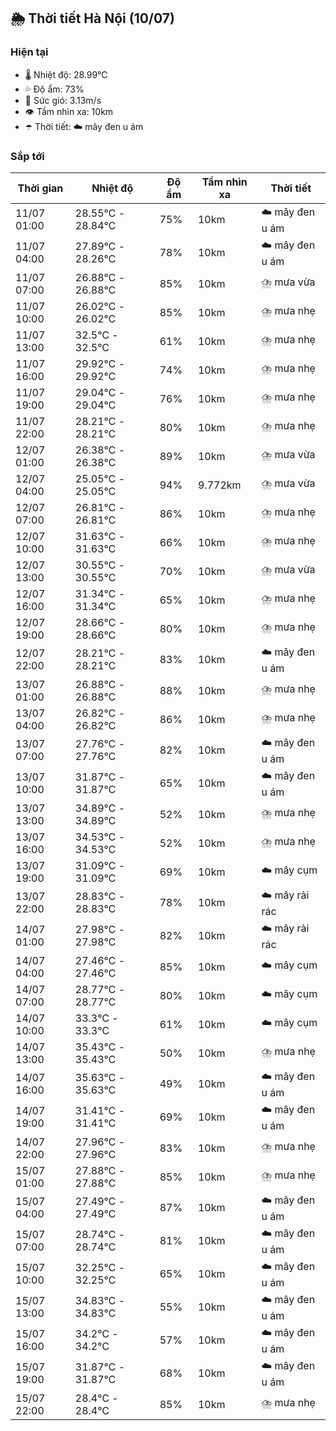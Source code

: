 ## 🌦️ Thời tiết Hà Nội (10/07)

### Hiện tại

- 🌡️ Nhiệt độ: 28.99℃
- 💦 Độ ẩm: 73%
- 💨 Sức gió: 3.13m/s
- 👁️ Tầm nhìn xa: 10km
- ☂️ Thời tiết: ☁️ mây đen u ám

### Sắp tới

| Thời gian | Nhiệt độ | Độ ẩm | Tầm nhìn xa | Thời tiết |
| --- | --- | --- | --- | --- |
| 11/07 01:00 | 28.55℃ - 28.84℃ | 75% | 10km | ☁️ mây đen u ám |
| 11/07 04:00 | 27.89℃ - 28.26℃ | 78% | 10km | ☁️ mây đen u ám |
| 11/07 07:00 | 26.88℃ - 26.88℃ | 85% | 10km | ⛈️ mưa vừa |
| 11/07 10:00 | 26.02℃ - 26.02℃ | 85% | 10km | ⛈️ mưa nhẹ |
| 11/07 13:00 | 32.5℃ - 32.5℃ | 61% | 10km | ⛈️ mưa nhẹ |
| 11/07 16:00 | 29.92℃ - 29.92℃ | 74% | 10km | ⛈️ mưa nhẹ |
| 11/07 19:00 | 29.04℃ - 29.04℃ | 76% | 10km | ⛈️ mưa nhẹ |
| 11/07 22:00 | 28.21℃ - 28.21℃ | 80% | 10km | ⛈️ mưa nhẹ |
| 12/07 01:00 | 26.38℃ - 26.38℃ | 89% | 10km | ⛈️ mưa vừa |
| 12/07 04:00 | 25.05℃ - 25.05℃ | 94% | 9.772km | ⛈️ mưa vừa |
| 12/07 07:00 | 26.81℃ - 26.81℃ | 86% | 10km | ⛈️ mưa nhẹ |
| 12/07 10:00 | 31.63℃ - 31.63℃ | 66% | 10km | ⛈️ mưa nhẹ |
| 12/07 13:00 | 30.55℃ - 30.55℃ | 70% | 10km | ⛈️ mưa vừa |
| 12/07 16:00 | 31.34℃ - 31.34℃ | 65% | 10km | ⛈️ mưa nhẹ |
| 12/07 19:00 | 28.66℃ - 28.66℃ | 80% | 10km | ⛈️ mưa nhẹ |
| 12/07 22:00 | 28.21℃ - 28.21℃ | 83% | 10km | ☁️ mây đen u ám |
| 13/07 01:00 | 26.88℃ - 26.88℃ | 88% | 10km | ⛈️ mưa nhẹ |
| 13/07 04:00 | 26.82℃ - 26.82℃ | 86% | 10km | ⛈️ mưa nhẹ |
| 13/07 07:00 | 27.76℃ - 27.76℃ | 82% | 10km | ☁️ mây đen u ám |
| 13/07 10:00 | 31.87℃ - 31.87℃ | 65% | 10km | ☁️ mây đen u ám |
| 13/07 13:00 | 34.89℃ - 34.89℃ | 52% | 10km | ⛈️ mưa nhẹ |
| 13/07 16:00 | 34.53℃ - 34.53℃ | 52% | 10km | ⛈️ mưa nhẹ |
| 13/07 19:00 | 31.09℃ - 31.09℃ | 69% | 10km | ☁️ mây cụm |
| 13/07 22:00 | 28.83℃ - 28.83℃ | 78% | 10km | ☁️ mây rải rác |
| 14/07 01:00 | 27.98℃ - 27.98℃ | 82% | 10km | ☁️ mây rải rác |
| 14/07 04:00 | 27.46℃ - 27.46℃ | 85% | 10km | ☁️ mây cụm |
| 14/07 07:00 | 28.77℃ - 28.77℃ | 80% | 10km | ☁️ mây cụm |
| 14/07 10:00 | 33.3℃ - 33.3℃ | 61% | 10km | ☁️ mây cụm |
| 14/07 13:00 | 35.43℃ - 35.43℃ | 50% | 10km | ⛈️ mưa nhẹ |
| 14/07 16:00 | 35.63℃ - 35.63℃ | 49% | 10km | ☁️ mây đen u ám |
| 14/07 19:00 | 31.41℃ - 31.41℃ | 69% | 10km | ☁️ mây đen u ám |
| 14/07 22:00 | 27.96℃ - 27.96℃ | 83% | 10km | ⛈️ mưa nhẹ |
| 15/07 01:00 | 27.88℃ - 27.88℃ | 85% | 10km | ⛈️ mưa nhẹ |
| 15/07 04:00 | 27.49℃ - 27.49℃ | 87% | 10km | ☁️ mây đen u ám |
| 15/07 07:00 | 28.74℃ - 28.74℃ | 81% | 10km | ☁️ mây đen u ám |
| 15/07 10:00 | 32.25℃ - 32.25℃ | 65% | 10km | ☁️ mây đen u ám |
| 15/07 13:00 | 34.83℃ - 34.83℃ | 55% | 10km | ☁️ mây đen u ám |
| 15/07 16:00 | 34.2℃ - 34.2℃ | 57% | 10km | ☁️ mây đen u ám |
| 15/07 19:00 | 31.87℃ - 31.87℃ | 68% | 10km | ☁️ mây đen u ám |
| 15/07 22:00 | 28.4℃ - 28.4℃ | 85% | 10km | ⛈️ mưa nhẹ |
